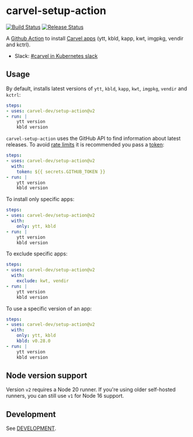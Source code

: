 # carvel-setup-action

[![Build Status](https://github.com/carvel-dev/setup-action/workflows/build/badge.svg?branch=develop)](https://github.com/carvel-dev/setup-action/actions?query=branch%3Adevelop+workflow%3Abuild)
[![Release Status](https://github.com/carvel-dev/setup-action/workflows/release/badge.svg)](https://github.com/carvel-dev/setup-action/actions?query=workflow%3Arelease)

A [Github Action](https://github.com/features/actions) to install [Carvel apps](https://carvel.dev/) (ytt, kbld, kapp, kwt, imgpkg, vendir and kctrl).

- Slack: [#carvel in Kubernetes slack](https://slack.kubernetes.io)

## Usage

By default, installs latest versions of `ytt`, `kbld`, `kapp`, `kwt`, `imgpkg`, `vendir` and `kctrl`:

```yaml
steps:
- uses: carvel-dev/setup-action@v2
- run: |
    ytt version
    kbld version
```

`carvel-setup-action` uses the GitHub API to find information about latest releases. To avoid [rate limits](https://docs.github.com/en/rest/overview/resources-in-the-rest-api#rate-limiting) it is recommended you pass a [token](https://help.github.com/en/actions/configuring-and-managing-workflows/authenticating-with-the-github_token):

```yaml
steps:
- uses: carvel-dev/setup-action@v2
  with:
    token: ${{ secrets.GITHUB_TOKEN }}
- run: |
    ytt version
    kbld version
```

To install only specific apps:

```yaml
steps:
- uses: carvel-dev/setup-action@v2
  with:
    only: ytt, kbld
- run: |
    ytt version
    kbld version
```

To exclude specific apps:

```yaml
steps:
- uses: carvel-dev/setup-action@v2
  with:
    exclude: kwt, vendir
- run: |
    ytt version
    kbld version
```

To use a specific version of an app:

```yaml
steps:
- uses: carvel-dev/setup-action@v2
  with:
    only: ytt, kbld
    kbld: v0.28.0
- run: |
    ytt version
    kbld version
```

## Node version support

Version `v2` requires a Node 20 runner. If you're using older self-hosted runners, you can still use `v1` for Node 16 support.

## Development

See [DEVELOPMENT](https://github.com/carvel-dev/setup-action/blob/develop/DEVELOPMENT.md).
